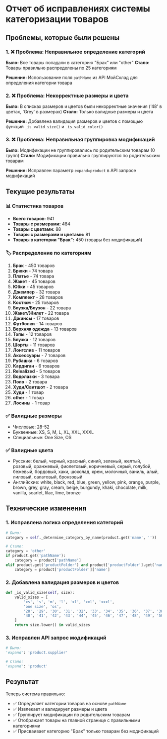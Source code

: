 # Отчет об исправлениях системы категоризации товаров

## Проблемы, которые были решены

### 1. ❌ Проблема: Неправильное определение категорий
**Было:** Все товары попадали в категорию "Брак" или "other"
**Стало:** Товары правильно распределены по 25 категориям

**Решение:** Использование поля `pathName` из API МойСклад для определения категории товара

### 2. ❌ Проблема: Некорректные размеры и цвета
**Было:** В списках размеров и цветов были некорректные значения ('48' в цветах, 'Grey' в размерах)
**Стало:** Только валидные размеры и цвета

**Решение:** Добавлена валидация размеров и цветов с помощью функций `_is_valid_size()` и `_is_valid_color()`

### 3. ❌ Проблема: Неправильная группировка модификаций
**Было:** Модификации не группировались по родительским товарам (0 групп)
**Стало:** Модификации правильно группируются по родительским товарам

**Решение:** Исправлен параметр `expand=product` в API запросе модификаций

## Текущие результаты

### 📊 Статистика товаров
- **Всего товаров:** 941
- **Товары с размерами:** 484
- **Товары с цветами:** 88
- **Товары с размерами и цветами:** 81
- **Товары в категории "Брак":** 450 (товары без модификаций)

### 🏷️ Распределение по категориям
1. **Брак** - 450 товаров
2. **Брюки** - 74 товара
3. **Платье** - 74 товара
4. **Жакет** - 45 товаров
5. **Юбки** - 45 товаров
6. **Джемпер** - 32 товара
7. **Комплект** - 28 товаров
8. **Костюм** - 25 товаров
9. **Блузка/Блузон** - 22 товара
10. **Жакет/Жилет** - 22 товара
11. **Джинсы** - 17 товаров
12. **Футболки** - 14 товаров
13. **Верхняя одежда** - 13 товаров
14. **Топы** - 12 товаров
15. **Блузка** - 12 товаров
16. **Шорты** - 11 товаров
17. **Лонгслив** - 11 товаров
18. **Аксессуары** - 7 товаров
19. **Рубашка** - 6 товаров
20. **Кардиган** - 6 товаров
21. **Relealized** - 5 товаров
22. **Водолазки** - 3 товара
23. **Поло** - 2 товара
24. **Худи/Свитшот** - 2 товара
25. **Худи** - 1 товар
26. **other** - 1 товар
27. **Лосины** - 1 товар

### ✅ Валидные размеры
- Числовые: 28-52
- Буквенные: XS, S, M, L, XL, XXL, XXXL
- Специальные: One Size, OS

### ✅ Валидные цвета
- Русские: белый, черный, красный, синий, зеленый, желтый, розовый, оранжевый, фиолетовый, коричневый, серый, голубой, бежевый, бордовый, хаки, шоколад, крем, молочный, ваниль, алый, лиловый, салатовый, бронзовый
- Английские: white, black, red, blue, green, yellow, pink, orange, purple, brown, grey, gray, cream, beige, burgundy, khaki, chocolate, milk, vanilla, scarlet, lilac, lime, bronze

## Технические изменения

### 1. Исправлена логика определения категорий
```python
# Было:
category = self._determine_category_by_name(product.get('name', ''))

# Стало:
category = 'other'
if product.get('pathName'):
    category = product['pathName']
elif product.get('productFolder') and product['productFolder'].get('name'):
    category = product['productFolder']['name']
```

### 2. Добавлена валидация размеров и цветов
```python
def _is_valid_size(self, size):
    valid_sizes = [
        'xs', 's', 'm', 'l', 'xl', 'xxl', 'xxxl',
        'one size', 'os',
        '28', '29', '30', '31', '32', '33', '34', '35', '36', '37', '38', '39',
        '40', '41', '42', '43', '44', '45', '46', '47', '48', '49', '50', '51', '52'
    ]
    return size.lower() in valid_sizes
```

### 3. Исправлен API запрос модификаций
```python
# Было:
'expand': 'product.supplier'

# Стало:
'expand': 'product'
```

## Результат
Теперь система правильно:
- ✅ Определяет категории товаров на основе `pathName`
- ✅ Извлекает и валидирует размеры и цвета
- ✅ Группирует модификации по родительским товарам
- ✅ Отображает товары на главной странице с правильными категориями
- ✅ Присваивает категорию "Брак" только товарам без модификаций
